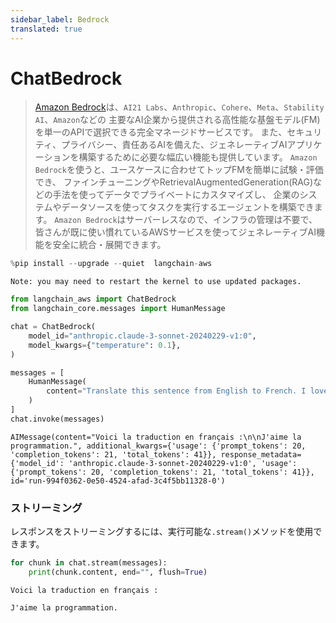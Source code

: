 ```yaml
---
sidebar_label: Bedrock
translated: true
---
```


# ChatBedrock

>[Amazon Bedrock](https://aws.amazon.com/bedrock/)は、`AI21 Labs`、`Anthropic`、`Cohere`、`Meta`、`Stability AI`、`Amazon`などの
> 主要なAI企業から提供される高性能な基盤モデル(FM)を単一のAPIで選択できる完全マネージドサービスです。
> また、セキュリティ、プライバシー、責任あるAIを備えた、ジェネレーティブAIアプリケーションを構築するために必要な幅広い機能も提供しています。
> `Amazon Bedrock`を使うと、ユースケースに合わせてトップFMを簡単に試験・評価でき、
> ファインチューニングやRetrievalAugmentedGeneration(RAG)などの手法を使ってデータでプライベートにカスタマイズし、
> 企業のシステムやデータソースを使ってタスクを実行するエージェントを構築できます。
> `Amazon Bedrock`はサーバーレスなので、インフラの管理は不要で、
> 皆さんが既に使い慣れているAWSサービスを使ってジェネレーティブAI機能を安全に統合・展開できます。

```python
%pip install --upgrade --quiet  langchain-aws
```

```output
Note: you may need to restart the kernel to use updated packages.
```

```python
from langchain_aws import ChatBedrock
from langchain_core.messages import HumanMessage
```

```python
chat = ChatBedrock(
    model_id="anthropic.claude-3-sonnet-20240229-v1:0",
    model_kwargs={"temperature": 0.1},
)
```

```python
messages = [
    HumanMessage(
        content="Translate this sentence from English to French. I love programming."
    )
]
chat.invoke(messages)
```

```output
AIMessage(content="Voici la traduction en français :\n\nJ'aime la programmation.", additional_kwargs={'usage': {'prompt_tokens': 20, 'completion_tokens': 21, 'total_tokens': 41}}, response_metadata={'model_id': 'anthropic.claude-3-sonnet-20240229-v1:0', 'usage': {'prompt_tokens': 20, 'completion_tokens': 21, 'total_tokens': 41}}, id='run-994f0362-0e50-4524-afad-3c4f5bb11328-0')
```

### ストリーミング

レスポンスをストリーミングするには、実行可能な`.stream()`メソッドを使用できます。

```python
for chunk in chat.stream(messages):
    print(chunk.content, end="", flush=True)
```

```output
Voici la traduction en français :

J'aime la programmation.
```
